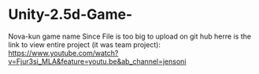 # Unity-2.5d-Game-
Nova-kun game name 
Since File is too big to upload on git hub herre is the link to view entire project (it was team project):
https://www.youtube.com/watch?v=Fjur3si_MLA&feature=youtu.be&ab_channel=jensoni
